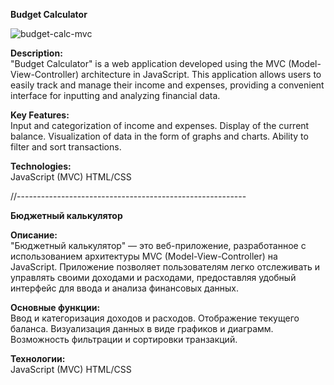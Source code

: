 <strong>Budget Calculator</strong><br>

![budget-calc-mvc](https://github.com/user-attachments/assets/dd1a4e36-f758-4cb4-a8b8-e9bb19b14411)

<strong>Description:</strong><br>
"Budget Calculator" is a web application developed using the MVC (Model-View-Controller) architecture in JavaScript. This application allows users to easily track and manage their income and expenses, providing a convenient interface for inputting and analyzing financial data.

<strong>Key Features:</strong><br>
Input and categorization of income and expenses.
Display of the current balance.
Visualization of data in the form of graphs and charts.
Ability to filter and sort transactions.

<strong>Technologies:</strong><br>
JavaScript (MVC)
HTML/CSS

//---------------------------------------------------------

<strong>Бюджетный калькулятор</strong><br>

<strong>Описание:</strong><br>
"Бюджетный калькулятор" — это веб-приложение, разработанное с использованием архитектуры MVC (Model-View-Controller) на JavaScript. Приложение позволяет пользователям легко отслеживать и управлять своими доходами и расходами, предоставляя удобный интерфейс для ввода и анализа финансовых данных.

<strong>Основные функции:</strong><br>
Ввод и категоризация доходов и расходов.
Отображение текущего баланса.
Визуализация данных в виде графиков и диаграмм.
Возможность фильтрации и сортировки транзакций.

<strong>Технологии:</strong><br>
JavaScript (MVC)
HTML/CSS
